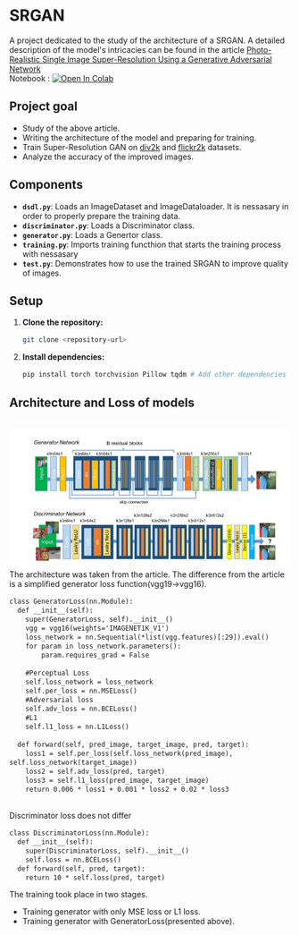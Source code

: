 # SRGAN
A project dedicated to the study of the architecture of a SRGAN. 
A detailed description of the model's intricacies can be found in the article [Photo-Realistic Single Image Super-Resolution Using a Generative Adversarial
Network](https://arxiv.org/pdf/1609.04802#page=10&zoom=100,66,644) <br>
Notebook : [![Open In Colab](https://colab.research.google.com/assets/colab-badge.svg)](https://colab.research.google.com/drive/1VQPwycLFqisijA5ynduMg3s9-EghLvTk?usp=sharing)

## Project goal
*   Study of the above article.
*   Writing the architecture of the model and preparing for training.
*   Train Super-Resolution GAN on [div2k](https://www.kaggle.com/datasets/sharansmenon/div2k) and [flickr2k](https://www.kaggle.com/datasets/hliang001/flickr2k) datasets.
*   Analyze the accuracy of the improved images.
## Components
*   **`dsdl.py`**: Loads an ImageDataset and ImageDataloader. It is nessasary in order to properly prepare the training data.
*   **`discriminator.py`**: Loads a Discriminator class.
*   **`generator.py`**: Loads a Genertor class.
*   **`training.py`**: Imports training functhion that starts the training process with nessasary 
*   **`test.py`**: Demonstrates how to use the trained SRGAN to improve quality of images.

## Setup
1.  **Clone the repository:**
    ```bash
    git clone <repository-url>
    ```
2.  **Install dependencies:**
    ```bash
    pip install torch torchvision Pillow tqdm # Add other dependencies if needed

## Architecture and Loss of models
<br> ![](architecture.png) <br>
The architecture was taken from the article. The difference from the article is a simplified generator loss function(vgg19->vgg16).
```
class GeneratorLoss(nn.Module):
  def __init__(self):
    super(GeneratorLoss, self).__init__()
    vgg = vgg16(weights='IMAGENET1K_V1')
    loss_network = nn.Sequential(*list(vgg.features)[:29]).eval()
    for param in loss_network.parameters():
        param.requires_grad = False

    #Perceptual Loss
    self.loss_network = loss_network
    self.per_loss = nn.MSELoss()
    #Adversarial loss
    self.adv_loss = nn.BCELoss()
    #L1
    self.l1_loss = nn.L1Loss()

  def forward(self, pred_image, target_image, pred, target):
    loss1 = self.per_loss(self.loss_network(pred_image), self.loss_network(target_image))
    loss2 = self.adv_loss(pred, target)
    loss3 = self.l1_loss(pred_image, target_image)
    return 0.006 * loss1 + 0.001 * loss2 + 0.02 * loss3
```
<br> Discriminator loss does not differ <br>
```
class DiscriminatorLoss(nn.Module):
  def __init__(self):
    super(DiscriminatorLoss, self).__init__()
    self.loss = nn.BCELoss()
  def forward(self, pred, target):
    return 10 * self.loss(pred, target)
```
Тhe training took place in two stages.
- Training generator with only MSE loss or L1 loss.
- Training generator with GeneratorLoss(presented above).

